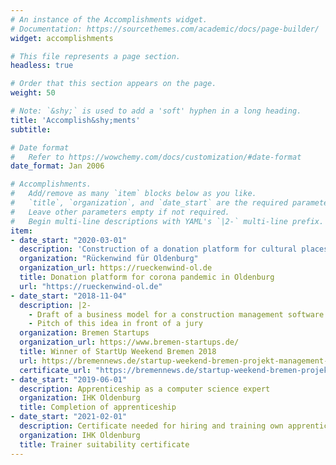 ```yaml
---
# An instance of the Accomplishments widget.
# Documentation: https://sourcethemes.com/academic/docs/page-builder/
widget: accomplishments

# This file represents a page section.
headless: true

# Order that this section appears on the page.
weight: 50

# Note: `&shy;` is used to add a 'soft' hyphen in a long heading.
title: 'Accomplish&shy;ments'
subtitle:

# Date format
#   Refer to https://wowchemy.com/docs/customization/#date-format
date_format: Jan 2006

# Accomplishments.
#   Add/remove as many `item` blocks below as you like.
#   `title`, `organization`, and `date_start` are the required parameters.
#   Leave other parameters empty if not required.
#   Begin multi-line descriptions with YAML's `|2-` multi-line prefix.
item:
- date_start: "2020-03-01"
  description: 'Construction of a donation platform for cultural places in Oldenburg, that got hit severely by the corona pandemic'
  organization: "Rückenwind für Oldenburg"
  organization_url: https://rueckenwind-ol.de
  title: Donation platform for corona pandemic in Oldenburg
  url: "https://rueckenwind-ol.de"
- date_start: "2018-11-04"
  description: |2-
    - Draft of a business model for a construction management software for architects and construction companies
    - Pitch of this idea in front of a jury
  organization: Bremen Startups
  organization_url: https://www.bremen-startups.de/
  title: Winner of StartUp Weekend Bremen 2018
  url: https://bremennews.de/startup-weekend-bremen-projekt-management-software-ueberzeugt-jury-video/
  certificate_url: "https://bremennews.de/startup-weekend-bremen-projekt-management-software-ueberzeugt-jury-video/"
- date_start: "2019-06-01"
  description: Apprenticeship as a computer science expert
  organization: IHK Oldenburg
  title: Completion of apprenticeship
- date_start: "2021-02-01"
  description: Certificate needed for hiring and training own apprentices
  organization: IHK Oldenburg
  title: Trainer suitability certificate
---
```

